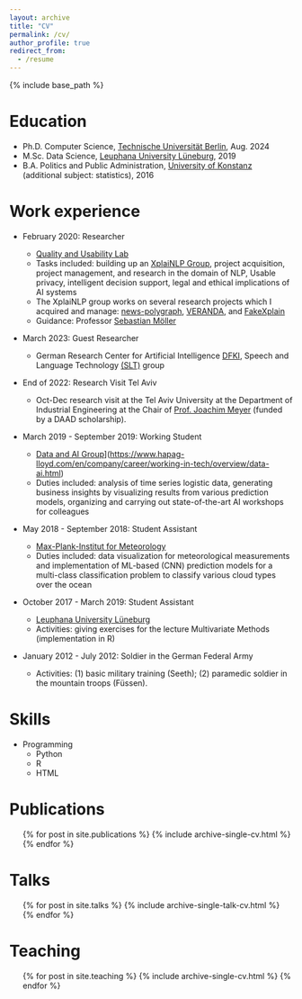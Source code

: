 ```yaml
---
layout: archive
title: "CV"
permalink: /cv/
author_profile: true
redirect_from:
  - /resume
---
```


{% include base_path %}

Education
======
* Ph.D. Computer Science, [Technische Universität Berlin](https://www.tu-berlin.de/), Aug. 2024
* M.Sc. Data Science, [Leuphana University Lüneburg](https://www.leuphana.de/en/graduate-school/masters-programmes/management-data-science.html), 2019
* B.A. Politics and Public Administration, [University of Konstanz](https://www.polver.uni-konstanz.de/en/) (additional subject: statistics), 2016



Work experience
======
* February 2020: Researcher
  * [Quality and Usability Lab](https://www.qu.tu-berlin.de/menue/qu/parameter/en/)
  * Tasks included: building up an [XplaiNLP Group](https://www.tu.berlin/qu/forschung/forschungsgruppen/xplainlp), project acquisition, project management, and research in the domain of NLP, Usable privacy, intelligent decision support, legal and ethical implications of AI systems
  * The XplaiNLP group works on several research projects which I acquired and manage: [news-polygraph](https://www.tu.berlin/qu/forschung/laufende-vergangene-projekte/laufende-projekte/news-polygraph), [VERANDA](https://www.tu.berlin/qu/forschung/laufende-vergangene-projekte/laufende-projekte/veranda), and [FakeXplain](https://www.tu.berlin/qu/forschung/laufende-vergangene-projekte/laufende-projekte/fakexplain)
  * Guidance: Professor [Sebastian Möller](https://www.qu.tu-berlin.de/menue/team/professur/)

* March 2023: Guest Researcher
  * German Research Center for Artificial Intelligence [DFKI](https://www.dfki.de/web/), Speech and Language Technology [(SLT)](https://www.dfki.de/web/forschung/forschungsbereiche/speech-and-language-technology/) group

* End of 2022: Research Visit Tel Aviv 
  * Oct-Dec research visit at the Tel Aviv University  at the Department of Industrial Engineering at the Chair of [Prof. Joachim Meyer](https://english.tau.ac.il/profile/jmeyer) (funded by a DAAD scholarship). 

* March 2019 - September 2019: Working Student
  * [Data and AI Group]([http://www.ictrc.ac.ir/EN/Home)](https://www.hapag-lloyd.com/en/company/career/working-in-tech/overview/data-ai.html)
  * Duties included: analysis of time series logistic data, generating business insights by visualizing results from various prediction models, organizing and carrying out state-of-the-art AI workshops for colleagues
 
* May 2018 - September 2018: Student Assistant
  * [Max-Plank-Institut for Meteorology]([https://mpimet.mpg.de/en/homepage)
  * Duties included: data visualization for meteorological measurements and implementation of ML-based (CNN) prediction models for a multi-class classification problem to classify various cloud types over the ocean

* October 2017 - March 2019: Student Assistant
  * [Leuphana University Lüneburg](https://www.leuphana.de/en/graduate-school/masters-programmes/management-data-science.html)
  * Activities: giving exercises for the lecture Multivariate Methods (implementation in R)

* January 2012 - July 2012: Soldier in the German Federal Army
  * Activities: (1) basic military training (Seeth); (2) paramedic soldier in the mountain troops (Füssen).




Skills
======
* Programming
  * Python
  * R
  * HTML


Publications
======
  <ul>{% for post in site.publications %}
    {% include archive-single-cv.html %}
  {% endfor %}</ul>
  
Talks
======
  <ul>{% for post in site.talks %}
    {% include archive-single-talk-cv.html %}
  {% endfor %}</ul>
  
Teaching
======
  <ul>{% for post in site.teaching %}
    {% include archive-single-cv.html %}
  {% endfor %}</ul>
  
